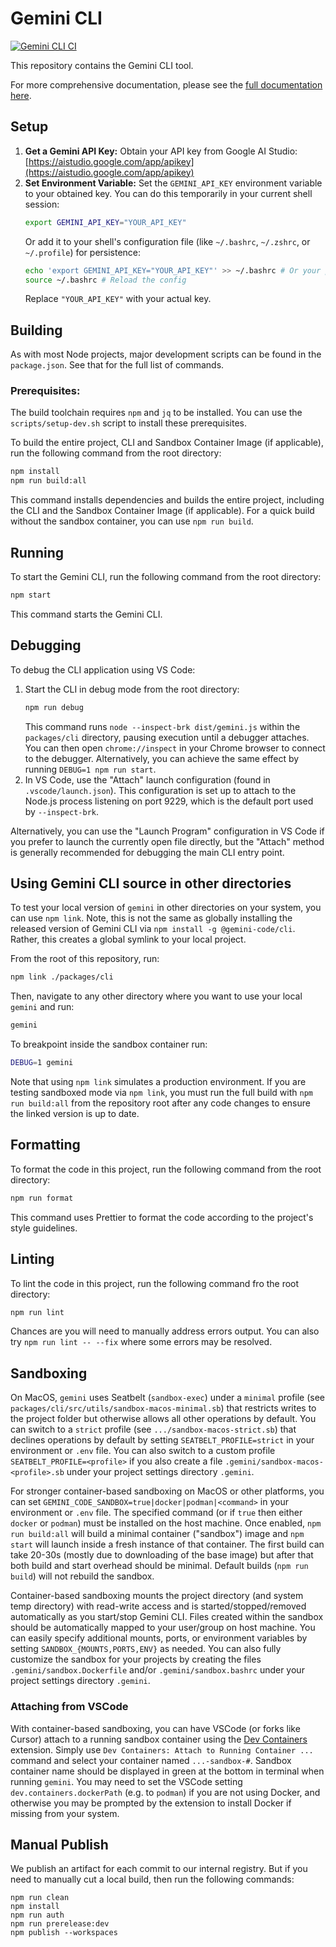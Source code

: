 # Gemini CLI

[![Gemini CLI CI](https://github.com/google-gemini/gemini-cli/actions/workflows/ci.yml/badge.svg)](https://github.com/google-gemini/gemini-cli/actions/workflows/ci.yml)

This repository contains the Gemini CLI tool.

For more comprehensive documentation, please see the [full documentation here](./docs/index.md).

## Setup

1.  **Get a Gemini API Key:** Obtain your API key from Google AI Studio: [https://aistudio.google.com/app/apikey](https://aistudio.google.com/app/apikey)
2.  **Set Environment Variable:** Set the `GEMINI_API_KEY` environment variable to your obtained key. You can do this temporarily in your current shell session:
    ```bash
    export GEMINI_API_KEY="YOUR_API_KEY"
    ```
    Or add it to your shell's configuration file (like `~/.bashrc`, `~/.zshrc`, or `~/.profile`) for persistence:
    ```bash
    echo 'export GEMINI_API_KEY="YOUR_API_KEY"' >> ~/.bashrc # Or your preferred shell config file
    source ~/.bashrc # Reload the config
    ```
    Replace `"YOUR_API_KEY"` with your actual key.

## Building

As with most Node projects, major development scripts can be found in the `package.json`. See that for the full list of commands.

### Prerequisites:

The build toolchain requires `npm` and `jq` to be installed. You can use the `scripts/setup-dev.sh` script to install these prerequisites.

To build the entire project, CLI and Sandbox Container Image (if applicable), run the following command from the root directory:

```bash
npm install
npm run build:all
```

This command installs dependencies and builds the entire project, including the CLI and the Sandbox Container Image (if applicable). For a quick build without the sandbox container, you can use `npm run build`.

## Running

To start the Gemini CLI, run the following command from the root directory:

```bash
npm start
```

This command starts the Gemini CLI.

## Debugging

To debug the CLI application using VS Code:

1.  Start the CLI in debug mode from the root directory:
    ```bash
    npm run debug
    ```
    This command runs `node --inspect-brk dist/gemini.js` within the `packages/cli` directory, pausing execution until a debugger attaches. You can then open `chrome://inspect` in your Chrome browser to connect to the debugger. Alternatively, you can achieve the same effect by running `DEBUG=1 npm run start`.
2.  In VS Code, use the "Attach" launch configuration (found in `.vscode/launch.json`). This configuration is set up to attach to the Node.js process listening on port 9229, which is the default port used by `--inspect-brk`.

Alternatively, you can use the "Launch Program" configuration in VS Code if you prefer to launch the currently open file directly, but the "Attach" method is generally recommended for debugging the main CLI entry point.

## Using Gemini CLI source in other directories

To test your local version of `gemini` in other directories on your system, you can use `npm link`. Note, this is not the same as globally installing the released version of Gemini CLI via `npm install -g @gemini-code/cli`. Rather, this creates a global symlink to your local project.

From the root of this repository, run:

```bash
npm link ./packages/cli
```

Then, navigate to any other directory where you want to use your local `gemini` and run:

```bash
gemini
```

To breakpoint inside the sandbox container run:

```bash
DEBUG=1 gemini
```

Note that using `npm link` simulates a production environment. If you are testing sandboxed mode via `npm link`, you must run the full build with `npm run build:all` from the repository root after any code changes to ensure the linked version is up to date.

## Formatting

To format the code in this project, run the following command from the root directory:

```bash
npm run format
```

This command uses Prettier to format the code according to the project's style guidelines.

## Linting

To lint the code in this project, run the following command fro the root directory:

```bash
npm run lint
```

Chances are you will need to manually address errors output. You can also try `npm run lint -- --fix` where some errors may be resolved.

## Sandboxing

On MacOS, `gemini` uses Seatbelt (`sandbox-exec`) under a `minimal` profile (see `packages/cli/src/utils/sandbox-macos-minimal.sb`) that restricts writes to the project folder but otherwise allows all other operations by default. You can switch to a `strict` profile (see `.../sandbox-macos-strict.sb`) that declines operations by default by setting `SEATBELT_PROFILE=strict` in your environment or `.env` file. You can also switch to a custom profile `SEATBELT_PROFILE=<profile>` if you also create a file `.gemini/sandbox-macos-<profile>.sb` under your project settings directory `.gemini`.

For stronger container-based sandboxing on MacOS or other platforms, you can set `GEMINI_CODE_SANDBOX=true|docker|podman|<command>` in your environment or `.env` file. The specified command (or if `true` then either `docker` or `podman`) must be installed on the host machine. Once enabled, `npm run build:all` will build a minimal container ("sandbox") image and `npm start` will launch inside a fresh instance of that container. The first build can take 20-30s (mostly due to downloading of the base image) but after that both build and start overhead should be minimal. Default builds (`npm run build`) will not rebuild the sandbox.

Container-based sandboxing mounts the project directory (and system temp directory) with read-write access and is started/stopped/removed automatically as you start/stop Gemini CLI. Files created within the sandbox should be automatically mapped to your user/group on host machine. You can easily specify additional mounts, ports, or environment variables by setting `SANDBOX_{MOUNTS,PORTS,ENV}` as needed. You can also fully customize the sandbox for your projects by creating the files `.gemini/sandbox.Dockerfile` and/or `.gemini/sandbox.bashrc` under your project settings directory `.gemini`.

### Attaching from VSCode

With container-based sandboxing, you can have VSCode (or forks like Cursor) attach to a running sandbox container using the [Dev Containers](https://marketplace.cursorapi.com/items?itemName=ms-vscode-remote.remote-containers) extension. Simply use `Dev Containers: Attach to Running Container ...` command and select your container named `...-sandbox-#`. Sandbox container name should be displayed in green at the bottom in terminal when running `gemini`. You may need to set the VSCode setting `dev.containers.dockerPath` (e.g. to `podman`) if you are not using Docker, and otherwise you may be prompted by the extension to install Docker if missing from your system.

## Manual Publish

We publish an artifact for each commit to our internal registry. But if you need to manually cut a local build, then run the following commands:

```
npm run clean
npm install
npm run auth
npm run prerelease:dev
npm publish --workspaces
```
